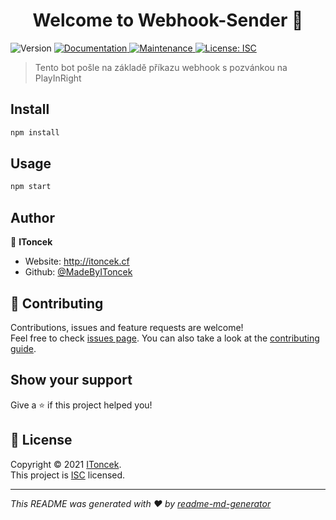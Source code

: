 <h1 align="center">Welcome to Webhook-Sender 👋</h1>
<p>
  <img alt="Version" src="https://img.shields.io/badge/version-1.0.0-blue.svg?cacheSeconds=2592000" />
  <a href="https://github.com/NiDEV-Tech/Webhook-Sender#readme" target="_blank">
    <img alt="Documentation" src="https://img.shields.io/badge/documentation-yes-brightgreen.svg" />
  </a>
  <a href="https://github.com/NiDEV-Tech/Webhook-Sender/graphs/commit-activity" target="_blank">
    <img alt="Maintenance" src="https://img.shields.io/badge/Maintained%3F-yes-green.svg" />
  </a>
  <a href="https://github.com/NiDEV-Tech/Webhook-Sender/blob/main/LICENSE" target="_blank">
    <img alt="License: ISC" src="https://img.shields.io/github/license/MadeByIToncek/Webhook-Sender" />
  </a>
</p>

> Tento bot pošle na základě příkazu webhook s pozvánkou na PlayInRight

## Install

```sh
npm install
```

## Usage

```sh
npm start
```

## Author

👤 **IToncek**

* Website: http://itoncek.cf
* Github: [@MadeByIToncek](https://github.com/MadeByIToncek)

## 🤝 Contributing

Contributions, issues and feature requests are welcome!<br />Feel free to check [issues page](https://github.com/NiDEV-Tech/Webhook-Sender/issues). You can also take a look at the [contributing guide](https://github.com/NiDEV-Tech/Webhook-Sender/blob/master/CONTRIBUTING.md).

## Show your support

Give a ⭐️ if this project helped you!

## 📝 License

Copyright © 2021 [IToncek](https://github.com/MadeByIToncek).<br />
This project is [ISC](https://github.com/NiDEV-Tech/Webhook-Sender/blob/master/LICENSE) licensed.

***
_This README was generated with ❤️ by [readme-md-generator](https://github.com/kefranabg/readme-md-generator)_
